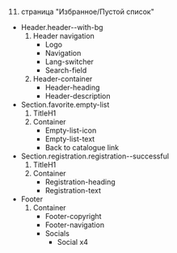 11. страница "Избранное/Пустой список"
  * Header.header--with-bg
    1. Header navigation
        * Logo 
        * Navigation
        * Lang-switcher
        * Search-field
    2. Header-container
        * Header-heading
        * Header-description
  * Section.favorite.empty-list
    1. TitleH1
    2. Container
        * Empty-list-icon
        * Empty-list-text
        * Back to catalogue link
  * Section.registration.registration--successful
    1. TitleH1
    2. Container
        * Registration-heading
        * Registration-text
  * Footer
    1. Container
        * Footer-copyright
        * Footer-navigation
        * Socials
            * Social x4
